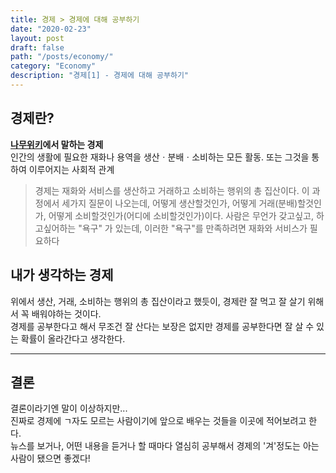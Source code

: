```yaml
---
title: 경제 > 경제에 대해 공부하기
date: "2020-02-23"
layout: post
draft: false
path: "/posts/economy/"
category: "Economy"
description: "경제[1] - 경제에 대해 공부하기"
---
```


## 경제란?
**[나무위키](https://namu.wiki/w/%EA%B2%BD%EC%A0%9C)에서 말하는 경제** <br/>
인간의 생활에 필요한 재화나 용역을 생산ㆍ분배ㆍ소비하는 모든 활동. 또는 그것을 통하여 이루어지는 사회적 관계

> 경제는 재화와 서비스를 생산하고 거래하고 소비하는 행위의 총 집산이다. 이 과정에서 세가지 질문이 나오는데, 어떻게 생산할것인가, 어떻게 거래(분배)할것인가, 어떻게 소비할것인가(어디에 소비할것인가)이다. 사람은 무언가 갖고싶고, 하고싶어하는 "욕구" 가 있는데, 이러한 "욕구"를 만족하려면 재화와 서비스가 필요하다

## 내가 생각하는 경제
위에서 생산, 거래, 소비하는 행위의 총 집산이라고 했듯이, 경제란 잘 먹고 잘 살기 위해서 꼭 배워야하는 것이다. <br/>
경제를 공부한다고 해서 무조건 잘 산다는 보장은 없지만 경제를 공부한다면 잘 살 수 있는 확률이 올라간다고 생각한다.

---

## 결론
결론이라기엔 말이 이상하지만... <br/>
진짜로 경제에 ㄱ자도 모르는 사람이기에 앞으로 배우는 것들을 이곳에 적어보려고 한다. <br/>
뉴스를 보거나, 어떤 내용을 듣거나 할 때마다 열심히 공부해서 경제의 '겨'정도는 아는 사람이 됐으면 좋겠다!
